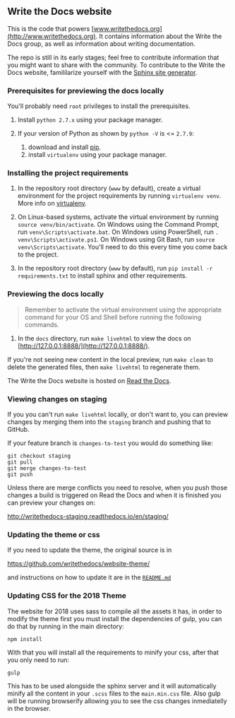 ## Write the Docs website

This is the code that powers [www.writethedocs.org](http://www.writethedocs.org). It contains information
about the Write the Docs group, as well as information about writing documentation.

The repo is still in its early stages; feel free to contribute information that you might want to share with the community. To contribute to the Write the Docs website, famililarize yourself with the [Sphinx site generator](http://sphinx.pocoo.org/index.html).

### Prerequisites for previewing the docs locally

You'll probably need `root` privileges to install the prerequisites.

1. Install `python 2.7.x` using your package manager.

2. If your version of Python as shown by `python -V` is <= `2.7.9`:
   1. download and install [pip](https://pip.pypa.io/en/stable/installing/).
   2. install `virtualenv` using your package manager.

### Installing the project requirements

1. In the repository root directory (`www` by default), create a virtual environment for the project requirements by running `virtualenv venv`. More info on [virtualenv](https://virtualenv.pypa.io/en/stable/).

2. On Linux-based systems, activate the virtual environment by running `source venv/bin/activate`. On Windows using the Command Prompt, run `venv\Scripts\activate.bat`. On Windows using PowerShell, run `. venv\Scripts\activate.ps1`. On Windows using Git Bash, run `source venv\Scripts\activate`. You'll need to do this every time you come back to the project.

2. In the repository root directory (`www` by default), run `pip install -r requirements.txt` to install sphinx and other requirements.

### Previewing the docs locally

> Remember to activate the virtual environment using the appropriate command for your OS and Shell before running the following commands.

1. In the `docs` directory, run `make livehtml` to view the docs on [http://127.0.0.1:8888/](http://127.0.0.1:8888/).

If you're not seeing new content in the local preview, run `make clean` to delete the generated files, then `make livehtml` to regenerate them.

The Write the Docs website is hosted on [Read the Docs](https://readthedocs.org/projects/writethedocs-www).

### Viewing changes on staging

If you you can't run `make livehtml` locally, or don't want to, you can preview
changes by merging them into the `staging` branch and pushing that to GitHub.

If your feature branch is `changes-to-test` you would do something like:

```
git checkout staging
git pull
git merge changes-to-test
git push
```

Unless there are merge conflicts you need to resolve, when you push those
changes a build is triggered on Read the Docs and when it is finished you can
preview your changes on:

http://writethedocs-staging.readthedocs.io/en/staging/

### Updating the theme or css

If you need to update the theme, the original source is in

https://github.com/writethedocs/website-theme/

and instructions on how to update it are in the [`README.md`](https://github.com/writethedocs/website-theme/pull/3)

### Updating CSS for the 2018 Theme

The website for 2018 uses sass to compile all the assets it has, in
order to modify the theme first you must install the dependencies of
gulp, you can do that by running in the main directory:

```
npm install
```

With that you will install all the requirements to minify your css,
after that you only need to run:

```
gulp
```

This has to be used alongside the sphinx server and it will
automatically minify all the content in your `.scss` files to the
`main.min.css` file. Also gulp will be running  browserify allowing you
to see the css changes inmediatelly in the browser. 
